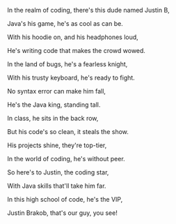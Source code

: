 In the realm of coding, there's this dude named Justin B,

Java's his game, he's as cool as can be.

With his hoodie on, and his headphones loud,

He's writing code that makes the crowd wowed.



In the land of bugs, he's a fearless knight,

With his trusty keyboard, he's ready to fight.

No syntax error can make him fall,

He's the Java king, standing tall.



In class, he sits in the back row,

But his code's so clean, it steals the show.

His projects shine, they're top-tier,

In the world of coding, he's without peer.



So here's to Justin, the coding star,

With Java skills that'll take him far.

In this high school of code, he's the VIP,

Justin Brakob, that's our guy, you see!


